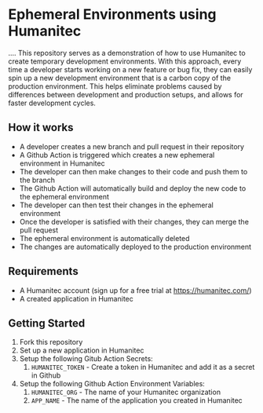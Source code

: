 # Ephemeral Environments using Humanitec
....
This repository serves as a demonstration of how to use Humanitec to create temporary development environments. 
With this approach, every time a developer starts working on a new feature or bug fix, they can easily spin up a new development environment that is a carbon copy of the production environment. This helps eliminate problems caused by differences between development and production setups, and allows for faster development cycles.

## How it works

- A developer creates a new branch and pull request in their repository
- A Github Action is triggered which creates a new ephemeral environment in Humanitec
- The developer can then make changes to their code and push them to the branch
- The Github Action will automatically build and deploy the new code to the ephemeral environment
- The developer can then test their changes in the ephemeral environment
- Once the developer is satisfied with their changes, they can merge the pull request
- The ephemeral environment is automatically deleted
- The changes are automatically deployed to the production environment

## Requirements

- A Humanitec account (sign up for a free trial at https://humanitec.com/)
- A created application in Humanitec

## Getting Started

 1. Fork this repository
 2. Set up a new application in Humanitec
 3. Setup the following Gitub Action Secrets:
    1. `HUMANITEC_TOKEN` - Create a token in Humanitec and add it as a secret in Github
 4. Setup the following Github Action Environment Variables:
    1. `HUMANITEC_ORG` - The name of your Humanitec organization
    2. `APP_NAME` - The name of the application you created in Humanitec
